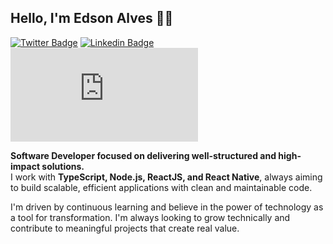 Hello, I'm Edson Alves 👋🏻
---

[![Twitter Badge](https://img.shields.io/badge/-Website%20|%20devedsonalves-0017b5?style=flat-square&logo=Twitter&logoColor=white&link=https://devedsonalves.vercel.app)](https://devedsonalves.vercel.app) 
[![Linkedin Badge](https://img.shields.io/badge/-Linkedin%20|%20Edson%20Alves-0017b5?style=flat-square&logo=Linkedin&logoColor=white&link=https://www.linkedin.com/in/edsonalves/)](https://www.linkedin.com/in/edson4lves/) 
[![Gmail Badge](https://img.shields.io/badge/Email%20|%20devedsonalves@gmail.com-0017b5?style=flat-square&link=mailto:devedsonalves@gmail.com)](mailto:devedsonalves@gmail.com)


**Software Developer focused on delivering well-structured and high-impact solutions.**  
I work with **TypeScript, Node.js, ReactJS, and React Native**, always aiming to build scalable, efficient applications with clean and maintainable code.

I'm driven by continuous learning and believe in the power of technology as a tool for transformation. I'm always looking to grow technically and contribute to meaningful projects that create real value.
